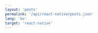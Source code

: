 ```yaml
---
layout: 'posts'
permalink: '/api/react-native/posts.json'
lang: 'ko'
target: 'react-native'
---
```


